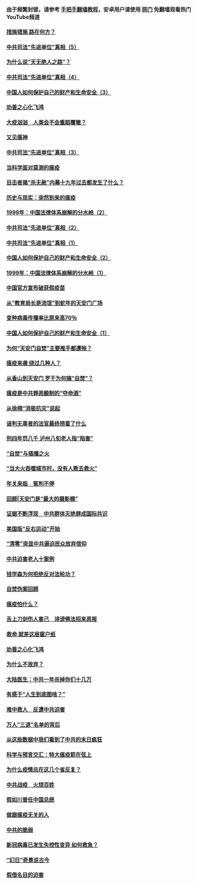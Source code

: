 #### 由于频繁封锁，请参考 [手把手翻墙教程](https://github.com/gfw-breaker/guides/wiki/)，安卓用户请使用 [网门](https://github.com/gfw-breaker/nogfw/blob/master/dl.md?t=02130900) 免翻墙观看热门YouTube频道 

#### [措施错施  路在何方？](../pages/19/420076.md?t=02130900) 

#### [中共司法“先进单位”真相（5）](../pages/19/419453.md?t=02130900) 

#### [为什么说“天无绝人之路”？](../pages/19/419618.md?t=02130900) 

#### [中共司法“先进单位”真相（4）](../pages/19/419452.md?t=02130900) 

#### [中国人如何保护自己的财产和生命安全（3）](../pages/19/419405.md?t=02130900) 

#### [劝善之心化飞鸿](../pages/19/418758.md?t=02130900) 

#### [大疫汹汹　人类会不会重蹈覆辙？](../pages/19/419691.md?t=02130900) 

#### [又见瘟神](../pages/19/419225.md?t=02130900) 

#### [中共司法“先进单位”真相（3）](../pages/19/419451.md?t=02130900) 

#### [当科学面对莫测的瘟疫](../pages/19/419625.md?t=02130900) 

#### [目击者揭“杀无赦”内幕十九年过去都发生了什么？](../pages/19/419617.md?t=02130900) 

#### [历史与现实：突然到来的瘟疫](../pages/19/419619.md?t=02130900) 

#### [1999年：中国法律体系崩解的分水岭（2）](../pages/19/419455.md?t=02130900) 

#### [中共司法“先进单位”真相（2）](../pages/19/419450.md?t=02130900) 

#### [中共司法“先进单位”真相（1）](../pages/19/419449.md?t=02130900) 

#### [中国人如何保护自己的财产和生命安全（2）](../pages/19/419404.md?t=02130900) 

#### [1999年：中国法律体系崩解的分水岭（1）](../pages/19/419454.md?t=02130900) 

#### [中国官方宣布破获假疫苗](../pages/19/419504.md?t=02130900) 

#### [从“教育局长是流氓”到蛇年的天安门广场](../pages/19/419470.md?t=02130900) 

#### [变种病毒传播率比原来高70％](../pages/19/419456.md?t=02130900) 

#### [中国人如何保护自己的财产和生命安全（1）](../pages/19/419403.md?t=02130900) 

#### [为何“天安门自焚”主要推手都遭殃？](../pages/19/419348.md?t=02130900) 

#### [瘟疫来袭 绕过几种人？](../pages/19/419349.md?t=02130900) 

#### [从香山到天安门 罗干为何搞“自焚”？](../pages/19/419270.md?t=02130900) 

#### [瘟疫是中共罪恶酿制的“夺命酒”](../pages/19/419223.md?t=02130900) 

#### [从徐栩“消极抗灾”说起](../pages/19/419224.md?t=02130900) 

#### [诬判无辜者的法官最终捞着了什么](../pages/19/419268.md?t=02130900) 

#### [刑四年罚八千 泸州八旬老人指“陷害”](../pages/19/419232.md?t=02130900) 

#### [“自焚”与插播之火](../pages/19/419226.md?t=02130900) 

#### [“当大火吞噬城市时，没有人敢去救火”](../pages/19/419077.md?t=02130900) 

#### [年关来临　冤判不停](../pages/19/419093.md?t=02130900) 

#### [回顾|天安门是“最大的摄影棚”](../pages/19/380866.md?t=02130900) 

#### [证据不断浮现　中共群体灭绝罪成国际共识](../pages/19/419031.md?t=02130900) 

#### [美国版“反右运动”开始](../pages/19/419030.md?t=02130900) 

#### [“清零”突显中共逼迫民众放弃信仰](../pages/19/418995.md?t=02130900) 

#### [中共迫害老人十案例](../pages/19/418831.md?t=02130900) 

#### [钱学森为何拒绝反对法轮功？](../pages/19/418905.md?t=02130900) 

#### [自焚伪案回顾](../pages/19/418799.md?t=02130900) 

#### [瘟疫怕什么？](../pages/19/418800.md?t=02130900) 

#### [舌上刀剑伤人害己　诽谤佛法招来恶报](../pages/19/418731.md?t=02130900) 

#### [救命 就差这层窗户纸](../pages/19/418706.md?t=02130900) 

#### [劝善之心化飞鸿](../pages/19/416766.md?t=02130900) 

#### [为什么不放弃？](../pages/19/418691.md?t=02130900) 

#### [大陆医生：中共一年杀掉你们十几万](../pages/19/418670.md?t=02130900) 

#### [有感于“人生到底图啥？”](../pages/19/418624.md?t=02130900) 

#### [难中救人　反遭中共迫害](../pages/19/418414.md?t=02130900) 

#### [万人“三退”名单的背后](../pages/19/418505.md?t=02130900) 

#### [从这些数据中我们看到了中共的末日疯狂](../pages/19/418420.md?t=02130900) 

#### [科学与预言交汇：特大瘟疫箭在弦上](../pages/19/418266.md?t=02130900) 

#### [为什么疫情总在这几个省反复？](../pages/19/418219.md?t=02130900) 

#### [中共战疫　火烧百姓](../pages/19/418220.md?t=02130900) 

#### [假如川普任中国总统](../pages/19/418174.md?t=02130900) 

#### [做跟瘟疫无关的人](../pages/19/418171.md?t=02130900) 

#### [中共的脆弱](../pages/19/418196.md?t=02130900) 

#### [新冠病毒已发生失控性变异 如何救急？](../pages/19/418032.md?t=02130900) 

#### [“幻日”奇景说古今](../pages/19/418033.md?t=02130900) 

#### [假借名目的迫害](../pages/19/418055.md?t=02130900) 

